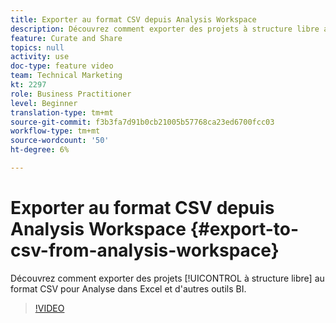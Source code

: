 ```yaml
---
title: Exporter au format CSV depuis Analysis Workspace
description: Découvrez comment exporter des projets à structure libre au format CSV pour Analyse dans Excel et d’autres outils de BI.
feature: Curate and Share
topics: null
activity: use
doc-type: feature video
team: Technical Marketing
kt: 2297
role: Business Practitioner
level: Beginner
translation-type: tm+mt
source-git-commit: f3b3fa7d91b0cb21005b57768ca23ed6700fcc03
workflow-type: tm+mt
source-wordcount: '50'
ht-degree: 6%

---
```



# Exporter au format CSV depuis Analysis Workspace {#export-to-csv-from-analysis-workspace}

Découvrez comment exporter des projets [!UICONTROL à structure libre] au format CSV pour Analyse dans Excel et d&#39;autres outils BI.

>[!VIDEO](https://video.tv.adobe.com/v/24712/?quality=12)
